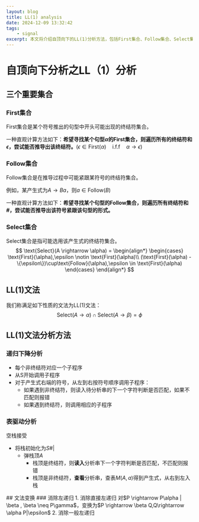 ```yaml
---
layout: blog
title: LL(1) analysis
date: 2024-12-09 13:32:42
tags:
    - signal
excerpt: 本文将介绍自顶向下的LL(1)分析方法，包括First集合、Follow集合、Select集合的计算方法，以及LL(1)文法的定义和分析方法。
---
```


# 自顶向下分析之LL（1）分析
## 三个重要集合
### First集合
First集合是某个符号推出的句型中开头可能出现的终结符集合。

一种直观计算方法如下：**希望寻找某个句型$\alpha$的First集合，则遍历所有的终结符和$\epsilon$，尝试能否推导出该终结符。**($\epsilon \in \text{First}(\alpha) \quad \text{i.f.f} \quad \alpha \rightarrow \epsilon$)

### Follow集合
Follow集合是在推导过程中可能紧跟某符号的终结符集合。

例如，某产生式为$A \rightarrow Ba$，则$a \in \text{Follow}(B)$

一种直观计算方法如下：**希望寻找某个句型的Follow集合，则遍历所有终结符和#，尝试能否推导出该符号紧跟该句型的形式。**

### Select集合
Select集合是指可能选用该产生式的终结符集合。
<span>
$$ \text{Select}(A \rightarrow \alpha) = \begin{align*}
    \begin{cases}
        \text{First}(\alpha),\epsilon \notin \text{First}(\alpha)\\
        (\text{First}(\alpha) - \{\epsilon\})\cup\text{Follow}(\alpha),\epsilon \in \text{First}(\alpha)
    \end{cases}
\end{align*} $$
</span>

## LL(1)文法
我们称满足如下性质的文法为LL(1)文法：
$$ \text{Select}(A \rightarrow \alpha) \cap \text{Select}(A \rightarrow \beta) = \phi $$

## LL(1)文法分析方法
### 递归下降分析
- 每个非终结符对应一个子程序
- 从S开始调用子程序
- 对于产生式右端的符号，从左到右按符号顺序调用子程序：
  - 如果遇到非终结符，则读入待分析串的下一个字符判断是否匹配，如果不匹配则报错
  - 如果遇到终结符，则调用相应的子程序

### 表驱动分析
空栈接受
<span>
- 将栈初始化为$S\#|$
  - 弹栈顶$A$
    - 栈顶是终结符，则**读入**分析串下一个字符判断是否匹配，不匹配则报错
    - 栈顶是非终结符，**查看**分析串，查表$M(A, a)$得到产生式，从右到左入栈
</span>
## 文法变换
### 消除左递归
1. 消除直接左递归
对$P \rightarrow P\alpha | \beta , \beta \neq P\gamma$，变换为$P \rightarrow \beta Q,Q\rightarrow \alpha P|\epsilon$
2. 消除一般左递归


